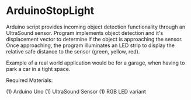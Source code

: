 # ArduinoStopLight

Arduino script provides incoming object detection functionality through an UltraSound sensor. Program implements object detection and it's displacement vector to determine if the object is approaching the sensor. Once approaching, the program illuminates an LED strip to display the relative safe distance to the sensor (green, yellow, red).

Example of a real world application would be for a garage, when having to park a car in a tight space.


Required Materials:

  (1) Arduino Uno
  (1) UltraSound Sensor
  (1) RGB LED variant
